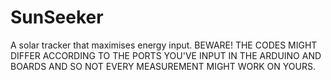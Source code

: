 # SunSeeker
A solar tracker that maximises energy input. BEWARE! THE CODES MIGHT DIFFER ACCORDING TO THE PORTS 
YOU'VE INPUT IN THE ARDUINO AND BOARDS AND SO NOT EVERY MEASUREMENT MIGHT WORK ON YOURS.
